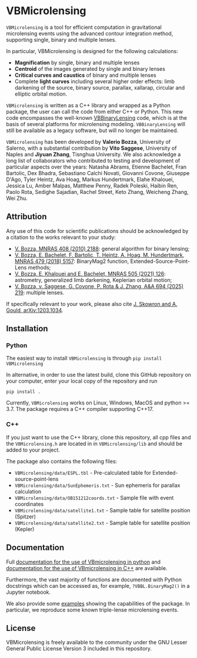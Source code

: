 # VBMicrolensing
`VBMicrolensing` is a tool for efficient computation in gravitational 
microlensing events using the advanced contour integration method, supporting single, binary and multiple lenses. 

In particular, VBMicrolensing is designed for the following calculations:
- **Magnification** by single, binary and multiple lenses
- **Centroid** of the images generated by single and binary lenses
- **Critical curves and caustics** of binary and multiple lenses
- Complete **light curves** including several higher order effects: limb darkening of the source, binary source, parallax, xallarap, circular and elliptic orbital motion.

`VBMicrolensing` is written as a C++ library and wrapped as a Python package, the user can call the code from either C++ or Python. This new code encompasses the well-known [VBBinaryLensing](https://github.com/valboz/VBBinaryLensing) code, which is at the basis of several platforms for microlensing modeling. `VBBinaryLensing` will still be available as a legacy software, but will no longer be maintained. 

`VBMicrolensing` has been developed by **Valerio Bozza**, University of Salerno, with a substantial contribution by **Vito Saggese**, University of Naples and **Jiyuan Zhang**, Tisnghua University. We also acknowledge a long list of collaborators who contributed to testing and development of particular aspects over the years: Natasha Abrams, Etienne Bachelet, Fran Bartolic, Dex Bhadra, Sebastiano Calchi Novati, Giovanni Covone, Giuseppe D'Ago, Tyler Heintz, Ava Hoag, Markus Hundertmark, Elahe Khalouei, Jessica Lu, Amber Malpas, Matthew Penny, Radek Poleski, Haibin Ren, Paolo Rota, Sedighe Sajadian, Rachel Street, Keto Zhang, Weicheng Zhang, Wei Zhu.

## Attribution
Any use of this code for scientific publications should be acknowledged by a citation to the works relevant to your study:
- [V. Bozza, MNRAS 408 (2010) 2188](https://ui.adsabs.harvard.edu/abs/2010MNRAS.408.2188B/abstract): general algorithm for binary lensing;
- [V. Bozza, E. Bachelet, F. Bartolic, T. Heintz, A. Hoag, M. Hundertmark, MNRAS 479 (2018) 5157](https://ui.adsabs.harvard.edu/abs/2018MNRAS.479.5157B/abstract): BinaryMag2 function, Extended-Source-Point-Lens methods; 
- [V. Bozza, E. Khalouei and E. Bachelet, MNRAS 505 (2021) 126](https://ui.adsabs.harvard.edu/abs/2021MNRAS.505..126B/abstract): astrometry, generalized limb darkening, Keplerian orbital motion; 
- [V. Bozza, v. Saggese, G. Covone, P. Rota & J. Zhang, A&A 694 (2025) 219](https://ui.adsabs.harvard.edu/abs/2025A%26A...694A.219B/abstract): multiple lenses.

If specifically relevant to your work, please also cite
[J. Skowron and A. Gould, arXiv:1203.1034](https://arxiv.org/abs/1203.1034).
 
## Installation

### Python

The easiest way to install `VBMicrolensing` is through `pip install VBMicrolensing`

In alternative, in order to use the latest build, clone this GitHub repository on your computer, enter your local copy of the repository and run
```
pip install .
```

Currently, `VBMicrolensing` works on Linux, Windows, MacOS and python >= 3.7. The package requires a C++ compiler supporting C++17.

### C++

If you just want to use the C++ library, clone this repository, all cpp files and the 
`VBMicrolensing.h` are located in in `VBMicrolensing/lib` and should be added to your project. 

The package also contains the following files:
- `VBMicrolensing/data/ESPL.tbl`  - Pre-calculated table for Extended-source-point-lens
- `VBMicrolensing/data/SunEphemeris.txt`  - Sun ephemeris for parallax calculation
- `VBMicrolensing/data/OB151212coords.txt` - Sample file with event coordinates
- `VBMicrolensing/data/satellite1.txt` - Sample table for satellite position (Spitzer)
- `VBMicrolensing/data/satellite2.txt` - Sample table for satellite position (Kepler)
  
## Documentation
Full [documentation for the use of VBmicrolensing in python](/docs/python/readme.md) and [documentation for the use of VBmicrolensing in C++](/docs/C++/readme.md) are available.

Furthermore, the vast majority of functions are documented with Python docstrings which can be accessed as, for example, `?VBBL.BinaryMag2()` in
a Jupyter notebook.

We also provide some [examples](examples) showing the capabilities of the package. In particular, we reproduce some known triple-lense microlensing events.

## License
VBMicrolensing is freely available to the community under the 
GNU Lesser General Public License Version 3 included in this repository.
